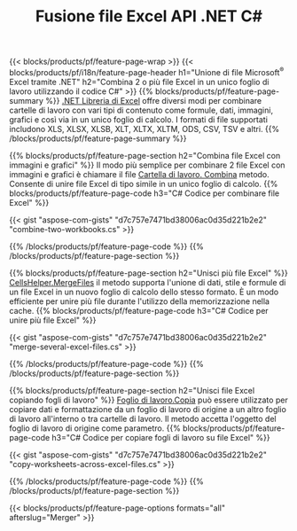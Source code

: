 ﻿---
title: Fusione file Excel API .NET C#
url: /it/net/merger/
description: Concatena file di fogli di lavoro Excel e OpenOffice con poche righe di codice C#.
---
{{< blocks/products/pf/feature-page-wrap >}}
{{< blocks/products/pf/i18n/feature-page-header h1="Unione di file Microsoft<sup>&reg;</sup> Excel tramite .NET" h2="Combina 2 o più file Excel in un unico foglio di lavoro utilizzando il codice C#" >}}
{{% blocks/products/pf/feature-page-summary %}}
[.NET Libreria di Excel](/cells/net/) offre diversi modi per combinare cartelle di lavoro con vari tipi di contenuto come formule, dati, immagini, grafici e così via in un unico foglio di calcolo. I formati di file supportati includono XLS, XLSX, XLSB, XLT, XLTX, XLTM, ODS, CSV, TSV e altri.
{{% /blocks/products/pf/feature-page-summary %}}

{{% blocks/products/pf/feature-page-section h2="Combina file Excel con immagini e grafici" %}}
Il modo più semplice per combinare 2 file Excel con immagini e grafici è chiamare il file [Cartella di lavoro. Combina](https://apireference.aspose.com/cells/net/aspose.cells/workbook/methods/combine) metodo. Consente di unire file Excel di tipo simile in un unico foglio di calcolo.
{{% blocks/products/pf/feature-page-code h3="C# Codice per combinare file Excel" %}}

{{< gist "aspose-com-gists" "d7c757e7471bd38006ac0d35d221b2e2" "combine-two-workbooks.cs" >}}

{{% /blocks/products/pf/feature-page-code %}}
{{% /blocks/products/pf/feature-page-section %}}

{{% blocks/products/pf/feature-page-section h2="Unisci più file Excel" %}}
[CellsHelper.MergeFiles](https://apireference.aspose.com/cells/net/aspose.cells/cellshelper/methods/mergefiles) il metodo supporta l'unione di dati, stile e formule di un file Excel in un nuovo foglio di calcolo dello stesso formato. È un modo efficiente per unire più file durante l'utilizzo della memorizzazione nella cache. 
{{% blocks/products/pf/feature-page-code h3="C# Codice per unire più file Excel" %}}

{{< gist "aspose-com-gists" "d7c757e7471bd38006ac0d35d221b2e2" "merge-several-excel-files.cs" >}}

{{% /blocks/products/pf/feature-page-code %}}
{{% /blocks/products/pf/feature-page-section %}}

{{% blocks/products/pf/feature-page-section h2="Unisci file Excel copiando fogli di lavoro" %}}
[Foglio di lavoro.Copia](https://apireference.aspose.com/cells/net/aspose.cells/worksheet/methods/copy/index) può essere utilizzato per copiare dati e formattazione da un foglio di lavoro di origine a un altro foglio di lavoro all'interno o tra cartelle di lavoro. Il metodo accetta l'oggetto del foglio di lavoro di origine come parametro.
{{% blocks/products/pf/feature-page-code h3="C# Codice per copiare fogli di lavoro su file Excel" %}}

{{< gist "aspose-com-gists" "d7c757e7471bd38006ac0d35d221b2e2" "copy-worksheets-across-excel-files.cs" >}}

{{% /blocks/products/pf/feature-page-code %}}
{{% /blocks/products/pf/feature-page-section %}}

{{< blocks/products/pf/feature-page-options formats="all" afterslug="Merger" >}}